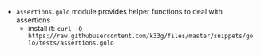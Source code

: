 - `assertions.golo` module provides helper functions to deal with assertions
  - install it: `curl -O https://raw.githubusercontent.com/k33g/files/master/snippets/golo/tests/assertions.golo`
